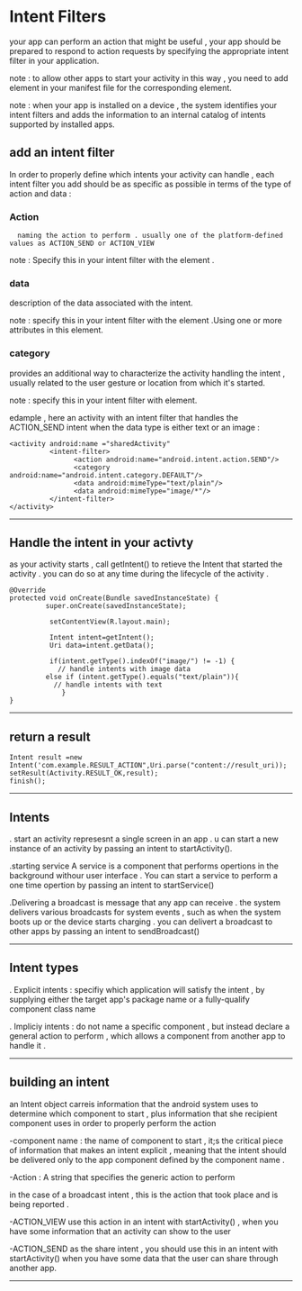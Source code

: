 # Intent Filters 
your app can perform an action that might be useful , your app should be prepared to respond to action requests by specifying the appropriate intent filter in your application.

note : to allow other apps to start your activity in this way , you need to add  <intent-filter> element in your manifest file for the corresponding <activity> element.

note : when your app is installed on a device , the system identifies your intent filters and adds the information to an internal catalog of intents supported by installed apps.
  
  ## add an intent filter 
  In order to properly define which intents your activity can handle , each intent filter you add should be as specific as possible in terms of the type of action and data :
  
  ### Action 
      naming the action to perform . usually one of the platform-defined values as ACTION_SEND or ACTION_VIEW
   
  note : Specify this in your intent filter with the <action> element .
  
  ### data 
   description of the data associated with the intent.
  
 note : specify this in your intent filter with the <data> element .Using one or more attributes in this element.
  
  ### category
  provides an additional way to characterize the activity handling the intent , usually related to the user gesture or location from which it's started.
  
  note : specify this in your intent filter with <category> element.
  
  edample , here an activity with an intent filter that handles the ACTION_SEND intent when the data type is either text or an image :
  
  ``` 
  <activity android:name ="sharedActivity"
            <intent-filter>
                  <action android:name="android.intent.action.SEND"/>
                  <category android:name="android.intent.category.DEFAULT"/>
                  <data android:mimeType="text/plain"/>
                  <data android:mimeType="image/*"/>
            </intent-filter>
  </activity>
  ```
  
  __________
  ## Handle the intent in your activty
  as your activity starts , call getIntent() to retieve the Intent that started the activity . you can do so at any time during the lifecycle of the activity .
  
  ```
  @Override 
  protected void onCreate(Bundle savedInstanceState) {
           super.onCreate(savedInstanceState);
   
            setContentView(R.layout.main);
  
            Intent intent=getIntent();
            Uri data=intent.getData();
  
            if(intent.getType().indexOf("image/") != -1) {
              // handle intents with image data
           else if (intent.getType().equals("text/plain")){
             // handle intents with text 
               }
  } 
  
  ```
____________
  ## return a result 
  ```
  Intent result =new Intent('com.example.RESULT_ACTION",Uri.parse("content://result_uri));
  setResult(Activity.RESULT_OK,result);
  finish();
  
  ```
  _______________
  ## Intents 
  
  . start an activity 
     represesnt a single screen in an app . u can start a new instance of an activity by passing an intent to startActivity().
  
  .starting service 
    A service is a component that performs opertions in the background withour user interface . You can start a service to perform a one time opertion by passing an intent to startService()
  
  .Delivering a broadcast
  is message that any app can receive . the system delivers various broadcasts for system events , such as when the system boots up or the device starts charging . you can delivert a broadcast to other apps by passing an intent to sendBroadcast()
  
 ____________
  ## Intent types 
  
  . Explicit intents : specifiy which application will satisfy the intent , by supplying either the target app's package name or a fully-qualify component class name 
  
  . Impliciy intents : do not name a specific component , but instead declare a general action to perform , which allows a component from another app to handle it .
  
  __________
  ## building an intent
  an Intent object carreis information that the android system uses to determine which component to start , plus information that she recipient component uses in order to properly perform the action 
  
  -component name : the name of component to start , it;s the critical piece of information that makes an intent explicit , meaning that the intent should be delivered only to the app component defined by the component name .
  
  -Action : A string that specifies the generic action to perform 
  
  in the case of a broadcast intent , this is the action that took place and is being reported .
  
  -ACTION_VIEW 
  use this action in an intent with startActivity() , when you have some information that an activity can show to the user
  
  -ACTION_SEND
  as the share intent , you should use this in an intent with startActivity() when you have some data that the user can share through another app.
  
  __________
  
  
